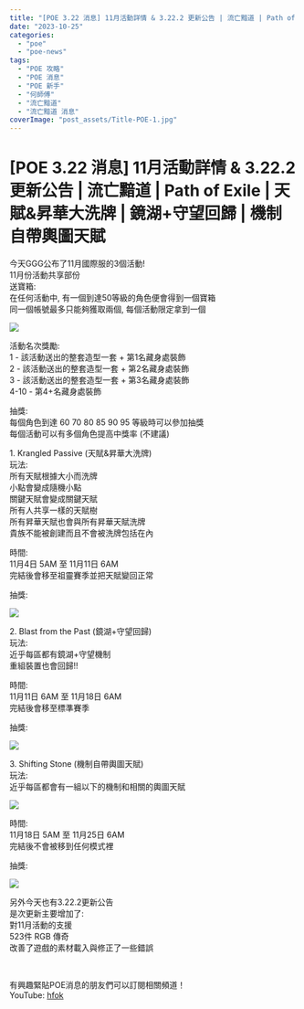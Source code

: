 ```yaml
---
title: "[POE 3.22 消息] 11月活動詳情 & 3.22.2 更新公告 | 流亡黯道 | Path of Exile | 天賦&昇華大洗牌 | 鏡湖+守望回歸 | 機制自帶輿圖天賦"
date: "2023-10-25"
categories: 
  - "poe"
  - "poe-news"
tags: 
  - "POE 攻略"
  - "POE 消息"
  - "POE 新手"
  - "何師傅"
  - "流亡黯道"
  - "流亡黯道 消息"
coverImage: "post_assets/Title-POE-1.jpg"
---
```


# \[POE 3.22 消息\] 11月活動詳情 & 3.22.2 更新公告 | 流亡黯道 | Path of Exile | 天賦&昇華大洗牌 | 鏡湖+守望回歸 | 機制自帶輿圖天賦

  
今天GGG公布了11月國際服的3個活動!  
11月份活動共享部份  
送寶箱:  
在任何活動中, 有一個到達50等級的角色便會得到一個寶箱  
同一個帳號最多只能夠獲取兩個, 每個活動限定拿到一個  

  
![](post_assets/1-6-1024x337.png)  

  
活動名次獎勵:  
1 - 該活動送出的整套造型一套 + 第1名藏身處裝飾  
2 - 該活動送出的整套造型一套 + 第2名藏身處裝飾  
3 - 該活動送出的整套造型一套 + 第3名藏身處裝飾  
4-10 - 第4+名藏身處裝飾  

  
抽獎:  
每個角色到達 60 70 80 85 90 95 等級時可以參加抽獎  
每個活動可以有多個角色提高中獎率 (不建議)  

  
1\. Krangled Passive (天賦&昇華大洗牌)  
玩法:  
所有天賦根據大小而洗牌  
小點會變成隨機小點  
關鍵天賦會變成關鍵天賦  
所有人共享一樣的天賦樹  
所有昇華天賦也會與所有昇華天賦洗牌  
貴族不能被創建而且不會被洗牌包括在內  

  
時間:  
11月4日 5AM 至 11月11日 6AM  
完結後會移至祖靈賽季並把天賦變回正常  

  
抽獎:  

  
![](post_assets/2-1.jpg)  

  
2\. Blast from the Past (鏡湖+守望回歸)  
玩法:  
近乎每區都有鏡湖+守望機制  
重組裝置也會回歸!!  

  
時間:  
11月11日 6AM 至 11月18日 6AM  
完結後會移至標準賽季  

  
抽獎:  

  
![](post_assets/3-1.jpg)  

  
3\. Shifting Stone (機制自帶輿圖天賦)  
玩法:  
近乎每區都會有一組以下的機制和相關的輿圖天賦  

  
![](post_assets/4-4-1024x362.png)  

  
時間:  
11月18日 5AM 至 11月25日 6AM  
完結後不會被移到任何模式裡  

  
抽獎:  

  
![](post_assets/5-1.jpg)  

  
另外今天也有3.22.2更新公告  
是次更新主要增加了:  
對11月活動的支援  
523件 RGB 傳奇  
改善了遊戲的素材載入與修正了一些錯誤  

  
   

  
有興趣緊貼POE消息的朋友們可以訂閱相關頻道！  
YouTube: [hfok](https://www.youtube.com/channel/UC2m4uqcEr8pIxkO6odaDHjw/)  
